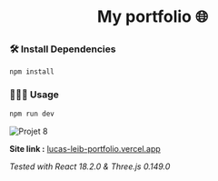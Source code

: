# <p align="center">My portfolio 🌐</p>

### 🛠️ Install Dependencies 
```bash
npm install
```

### 🧑🏻‍💻 Usage
```bash
npm run dev
```
![Projet 8](https://github.com/Lucadol/Projet-8-OC/assets/130574901/37031759-6db6-4ca8-a6ef-5c52254f48be)

**Site link :** [lucas-leib-portfolio.vercel.app](https://lucas-leib-portfolio.vercel.app/)

*Tested with React 18.2.0 & Three.js 0.149.0*
